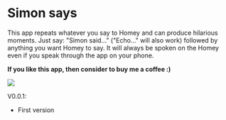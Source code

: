 # Simon says

This app repeats whatever you say to Homey and can produce hilarious moments. Just say: "Simon said..." ("Echo..." will also work) followed by anything you want Homey to say.
It will always be spoken on the Homey even if you speak through the app on your phone.

**If you like this app, then consider to buy me a coffee :)**

[![](https://www.paypalobjects.com/en_US/i/btn/btn_donateCC_LG.gif)](https://www.paypal.com/cgi-bin/webscr?cmd=_s-xclick&hosted_button_id=HNHAXHCUGLLTA)


V0.0.1:

* First version